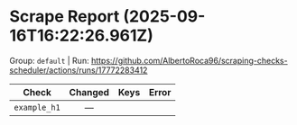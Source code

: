 # Scrape Report (2025-09-16T16:22:26.961Z)

Group: `default`  |  Run: https://github.com/AlbertoRoca96/scraping-checks-scheduler/actions/runs/17772283412

| Check | Changed | Keys | Error |
|---|:---:|:--|:--|
| `example_h1` | — |  |  |
